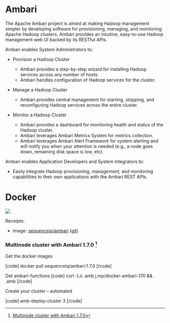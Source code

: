 # Ambari

The Apache Ambari project is aimed at making Hadoop management simpler by developing software for provisioning, managing, and monitoring Apache Hadoop clusters. Ambari provides an intuitive, easy-to-use Hadoop management web UI backed by its RESTful APIs.

Ambari enables System Administrators to:

* Provision a Hadoop Cluster
    * Ambari provides a step-by-step wizard for installing Hadoop services across any number of hosts.
    * Ambari handles configuration of Hadoop services for the cluster.

* Manage a Hadoop Cluster
    * Ambari provides central management for starting, stopping, and reconfiguring Hadoop services across the entire cluster.

* Monitor a Hadoop Cluster
    * Ambari provides a dashboard for monitoring health and status of the Hadoop cluster.
    * Ambari leverages Ambari Metrics System for metrics collection.
    * Ambari leverages Ambari Alert Framework for system alerting and will notify you when your attention is needed (e.g., a node goes down, remaining disk space is low, etc).

Ambari enables Application Developers and System Integrators to:

* Easily integrate Hadoop provisioning, management, and monitoring capabilities to their own applications with the Ambari REST APIs.

# Docker

![](http://1s9ze3blueda-a.akamaihd.net/wp-content/uploads/2015/06/Ambari-logo-300x141.png)

Receipts:

* Image: [sequenceiq/ambari](https://hub.docker.com/r/sequenceiq/ambari/) ([git](https://github.com/sequenceiq/docker-ambari))

### Multinode cluster with Ambari 1.7.0 [^1]

Get the docker images

[code]
docker pull sequenceiq/ambari:1.7.0
[/code]


Get ambari-functions
[code]
curl -Lo .amb j.mp/docker-ambari-170 && . .amb
[/code]

Create your cluster – automated

[code]
amb-deploy-cluster 3
[/code]

[^1]: [Multinode cluster with Ambari 1.7.0](http://blog.sequenceiq.com/blog/2014/12/04/multinode-ambari-1-7-0/)